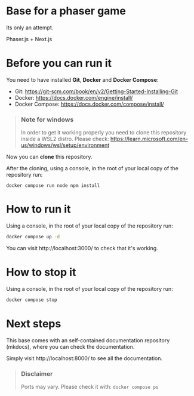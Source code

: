 # Base for a phaser game

Its only an attempt.

Phaser.js + Next.js

# Before you can run it

You need to have installed **Git**, **Docker** and **Docker Compose**:
- Git: https://git-scm.com/book/en/v2/Getting-Started-Installing-Git
- Docker: https://docs.docker.com/engine/install/
- Docker Compose: https://docs.docker.com/compose/install/

> ### Note for windows
> In order to get it working properly you need to clone this repository inside a WSL2 distro.
> Please check: https://learn.microsoft.com/en-us/windows/wsl/setup/environment

Now you can **clone** this repository.

After the cloning, using a console, in the root of your local copy of the repository run:
```
docker compose run node npm install
```

# How to run it

Using a console, in the root of your local copy of the repository run:
```bash
docker compose up -d 
```
You can visit http://localhost:3000/ to check that it's working.

# How to stop it

Using a console, in the root of your local copy of the repository run:
```bash
docker compose stop
```

# Next steps

This base comes with an self-contained documentation repository (mkdocs), where you can check the documentation.

Simply visit http://localhost:8000/ to see all the documentation.
> ### Disclaimer
> Ports may vary. Please check it with: `docker compose ps`
